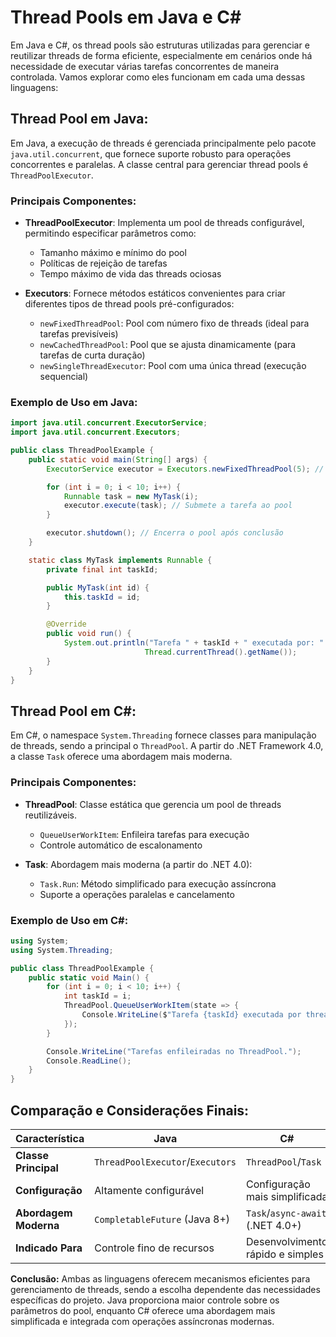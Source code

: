# Thread Pools em Java e C#

Em Java e C#, os thread pools são estruturas utilizadas para gerenciar e reutilizar threads de forma eficiente, especialmente em cenários onde há necessidade de executar várias tarefas concorrentes de maneira controlada. Vamos explorar como eles funcionam em cada uma dessas linguagens:

## Thread Pool em Java:

Em Java, a execução de threads é gerenciada principalmente pelo pacote `java.util.concurrent`, que fornece suporte robusto para operações concorrentes e paralelas. A classe central para gerenciar thread pools é `ThreadPoolExecutor`.

### Principais Componentes:

- **ThreadPoolExecutor**:
  Implementa um pool de threads configurável, permitindo especificar parâmetros como:

  - Tamanho máximo e mínimo do pool
  - Políticas de rejeição de tarefas
  - Tempo máximo de vida das threads ociosas

- **Executors**:
  Fornece métodos estáticos convenientes para criar diferentes tipos de thread pools pré-configurados:
  - `newFixedThreadPool`: Pool com número fixo de threads (ideal para tarefas previsíveis)
  - `newCachedThreadPool`: Pool que se ajusta dinamicamente (para tarefas de curta duração)
  - `newSingleThreadExecutor`: Pool com uma única thread (execução sequencial)

### Exemplo de Uso em Java:

```java
import java.util.concurrent.ExecutorService;
import java.util.concurrent.Executors;

public class ThreadPoolExample {
    public static void main(String[] args) {
        ExecutorService executor = Executors.newFixedThreadPool(5); // Pool com 5 threads

        for (int i = 0; i < 10; i++) {
            Runnable task = new MyTask(i);
            executor.execute(task); // Submete a tarefa ao pool
        }

        executor.shutdown(); // Encerra o pool após conclusão
    }

    static class MyTask implements Runnable {
        private final int taskId;

        public MyTask(int id) {
            this.taskId = id;
        }

        @Override
        public void run() {
            System.out.println("Tarefa " + taskId + " executada por: " +
                              Thread.currentThread().getName());
        }
    }
}
```

## Thread Pool em C#:

Em C#, o namespace `System.Threading` fornece classes para manipulação de threads, sendo a principal o `ThreadPool`. A partir do .NET Framework 4.0, a classe `Task` oferece uma abordagem mais moderna.

### Principais Componentes:

- **ThreadPool**:
  Classe estática que gerencia um pool de threads reutilizáveis.

  - `QueueUserWorkItem`: Enfileira tarefas para execução
  - Controle automático de escalonamento

- **Task**:
  Abordagem mais moderna (a partir do .NET 4.0):
  - `Task.Run`: Método simplificado para execução assíncrona
  - Suporte a operações paralelas e cancelamento

### Exemplo de Uso em C#:

```csharp
using System;
using System.Threading;

public class ThreadPoolExample {
    public static void Main() {
        for (int i = 0; i < 10; i++) {
            int taskId = i;
            ThreadPool.QueueUserWorkItem(state => {
                Console.WriteLine($"Tarefa {taskId} executada por thread: {Thread.CurrentThread.ManagedThreadId}");
            });
        }

        Console.WriteLine("Tarefas enfileiradas no ThreadPool.");
        Console.ReadLine();
    }
}
```

## Comparação e Considerações Finais:

| Característica        | Java                             | C#                               |
| --------------------- | -------------------------------- | -------------------------------- |
| **Classe Principal**  | `ThreadPoolExecutor`/`Executors` | `ThreadPool`/`Task`              |
| **Configuração**      | Altamente configurável           | Configuração mais simplificada   |
| **Abordagem Moderna** | `CompletableFuture` (Java 8+)    | `Task`/`async-await` (.NET 4.0+) |
| **Indicado Para**     | Controle fino de recursos        | Desenvolvimento rápido e simples |

**Conclusão:** Ambas as linguagens oferecem mecanismos eficientes para gerenciamento de threads, sendo a escolha dependente das necessidades específicas do projeto. Java proporciona maior controle sobre os parâmetros do pool, enquanto C# oferece uma abordagem mais simplificada e integrada com operações assíncronas modernas.
